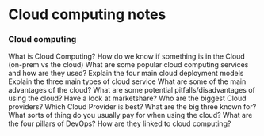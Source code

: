 # Cloud computing notes

### Cloud computing

What is Cloud Computing?
How do we know if something is in the Cloud (on-prem vs the cloud)
What are some popular cloud computing services and how are they used?
Explain the four main cloud deployment models
Explain the three main types of cloud service
What are some of the main advantages of the cloud?
What are some potential pitfalls/disadvantages of using the cloud?
Have a look at marketshare? Who are the biggest Cloud providers?
Which Cloud Provider is best? What are the big three known for?
What sorts of thing do you usually pay for when using the cloud?
What are the four pillars of DevOps? How are they linked to cloud computing?